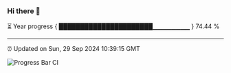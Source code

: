 ### Hi there 👋

⏳ Year progress { ██████████████████████▁▁▁▁▁▁▁▁ } 74.44 %

---

⏰ Updated on Sun, 29 Sep 2024 10:39:15 GMT

![Progress Bar CI](https://github.com/IshwaranRudhara/GIT-ACTION/workflows/Progress%20Bar%20CI/badge.svg)
